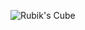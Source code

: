 ![Rubik's Cube](https://store.moma.org/dw/image/v2/BBQC_PRD/on/demandware.static/-/Sites-master-moma/default/dwc8f8eee9/images/102025_a.jpg?sw=626&sh=626&sm=cut)

